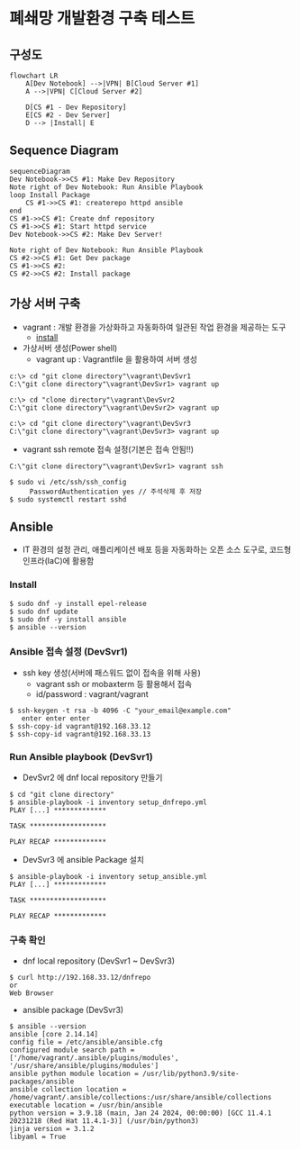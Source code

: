 # 폐쇄망 개발환경 구축 테스트
## 구성도
```mermaid
flowchart LR
    A[Dev Notebook] -->|VPN| B[Cloud Server #1]
    A -->|VPN| C[Cloud Server #2]
    
    D[CS #1 - Dev Repository]
    E[CS #2 - Dev Server]
    D --> |Install| E
```

## Sequence Diagram
```mermaid
sequenceDiagram
Dev Notebook->>CS #1: Make Dev Repository 
Note right of Dev Notebook: Run Ansible Playbook
loop Install Package
    CS #1->>CS #1: createrepo httpd ansible
end
CS #1->>CS #1: Create dnf repository
CS #1->>CS #1: Start httpd service
Dev Notebook->>CS #2: Make Dev Server!

Note right of Dev Notebook: Run Ansible Playbook
CS #2->>CS #1: Get Dev package
CS #1->>CS #2: 
CS #2->>CS #2: Install package
```

## 가상 서버 구축
  - vagrant : 개발 환경을 가상화하고 자동화하여 일관된 작업 환경을 제공하는 도구
     - [install](https://developer.hashicorp.com/vagrant/install)
  - 가상서버 생성(Power shell)
     - vagrant up : Vagrantfile 을 활용하여 서버 생성
  ```
  c:\> cd "git clone directory"\vagrant\DevSvr1
  C:\"git clone directory"\vagrant\DevSvr1> vagrant up

  c:\> cd "clone directory"\vagrant\DevSvr2
  C:\"git clone directory"\vagrant\DevSvr2> vagrant up

  c:\> cd "git clone directory"\vagrant\DevSvr3
  C:\"git clone directory"\vagrant\DevSvr3> vagrant up
  ```

  - vagrant ssh remote 접속 설정(기본은 접속 안됨!!)
  ```
  C:\"git clone directory"\vagrant\DevSvr1> vagrant ssh

  $ sudo vi /etc/ssh/ssh_config
       PasswordAuthentication yes // 주석삭제 후 저장
  $ sudo systemctl restart sshd
  ```
## Ansible
  - IT 환경의 설정 관리, 애플리케이션 배포 등을 자동화하는 오픈 소스 도구로, 코드형 인프라(IaC)에 활용함
  
### Install
```
$ sudo dnf -y install epel-release
$ sudo dnf update
$ sudo dnf -y install ansible
$ ansible --version
```

### Ansible 접속 설정 (DevSvr1)
  - ssh key 생성(서버에 패스워드 없이 접속을 위해 사용)
     - vagrant ssh or mobaxterm 등 활용해서 접속
     - id/password : vagrant/vagrant
  ```
  $ ssh-keygen -t rsa -b 4096 -C "your_email@example.com"
     enter enter enter
  $ ssh-copy-id vagrant@192.168.33.12
  $ ssh-copy-id vagrant@192.168.33.13
  ```

### Run Ansible playbook (DevSvr1)
  - DevSvr2 에 dnf local repository 만들기
  ```
  $ cd "git clone directory"
  $ ansible-playbook -i inventory setup_dnfrepo.yml
  PLAY [...] *************

  TASK *******************

  PLAY RECAP *************
  ```

  - DevSvr3 에 ansible Package 설치
  ```
  $ ansible-playbook -i inventory setup_ansible.yml
  PLAY [...] *************

  TASK *******************

  PLAY RECAP *************
  ```

### 구축 확인
  - dnf local repository (DevSvr1 ~ DevSvr3)
  ```
  $ curl http://192.168.33.12/dnfrepo
  or
  Web Browser 
  ```

  - ansible package (DevSvr3)
  ```
  $ ansible --version
  ansible [core 2.14.14]
  config file = /etc/ansible/ansible.cfg
  configured module search path = ['/home/vagrant/.ansible/plugins/modules', '/usr/share/ansible/plugins/modules']
  ansible python module location = /usr/lib/python3.9/site-packages/ansible
  ansible collection location = /home/vagrant/.ansible/collections:/usr/share/ansible/collections
  executable location = /usr/bin/ansible
  python version = 3.9.18 (main, Jan 24 2024, 00:00:00) [GCC 11.4.1 20231218 (Red Hat 11.4.1-3)] (/usr/bin/python3)
  jinja version = 3.1.2
  libyaml = True
  ```